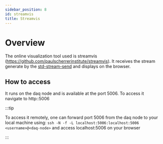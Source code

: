 ```yaml
---
sidebar_position: 8
id: streamvis
title: Streamvis
---
```


# Overview
The online visualization tool used is streamvis (https://github.com/paulscherrerinstitute/streamvis). It receives the stream generate by the [std-stream-send](../Components/std-stream-send) and displays on the browser. 

## How to access
It runs on the daq node and is available at the port 5006. To access it navigate to http:<daq-node>:5006

:::tip

To access it remotely, one can forward port 5006 from the daq node to your local machine using: `ssh -N -f -L localhost:5006:localhost:5006 <username>@<daq-node>` and access localhost:5006 on your browser

:::


